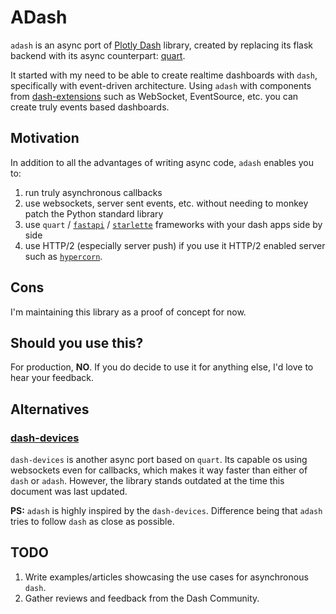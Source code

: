 # ADash

`adash` is an async port of [Plotly Dash](https://github.com/plotly/dash) library, created by replacing its flask backend
with its async counterpart: [quart](https://pgjones.gitlab.io/quart/index.html).

It started with my need to be able to create realtime dashboards with `dash`, specifically with event-driven architecture.
Using `adash` with components from [dash-extensions](https://github.com/thedirtyfew/dash-extensions) such as WebSocket, 
EventSource, etc. you can create truly events based dashboards.

## Motivation

In addition to all the advantages of writing async code, `adash` enables you to:
1. run truly asynchronous callbacks
2. use websockets, server sent events, etc. without needing to monkey patch the Python standard library
3. use `quart` / [`fastapi`](https://fastapi.tiangolo.com) / [`starlette`](https://www.starlette.io) frameworks with your dash apps side by side
4. use HTTP/2 (especially server push) if you use it HTTP/2 enabled server such as [`hypercorn`](https://pgjones.gitlab.io/hypercorn/).

## Cons

I'm maintaining this library as a proof of concept for now.

## Should you use this?

For production, **NO**.
If you do decide to use it for anything else, I'd love to hear your feedback.

## Alternatives

### [dash-devices](https://github.com/richlegrand/dash_devices)

`dash-devices` is another async port based on `quart`. Its capable os using websockets even for callbacks, which makes
it way faster than either of `dash` or `adash`. However, the library stands outdated at the time this document was last updated.

**PS:** `adash` is highly inspired by the `dash-devices`. Difference being that `adash` tries to follow `dash` as close as possible.

## TODO
1. Write examples/articles showcasing the use cases for asynchronous `dash`.
2. Gather reviews and feedback from the Dash Community.
